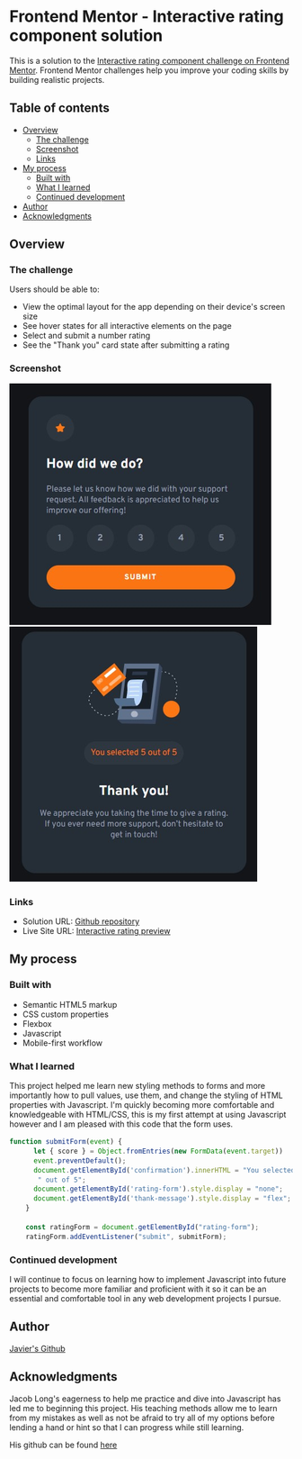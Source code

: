 # Frontend Mentor - Interactive rating component solution

This is a solution to the [Interactive rating component challenge on Frontend Mentor](https://www.frontendmentor.io/challenges/interactive-rating-component-koxpeBUmI). Frontend Mentor challenges help you improve your coding skills by building realistic projects. 

## Table of contents

- [Overview](#overview)
  - [The challenge](#the-challenge)
  - [Screenshot](#screenshot)
  - [Links](#links)
- [My process](#my-process)
  - [Built with](#built-with)
  - [What I learned](#what-i-learned)
  - [Continued development](#continued-development)
- [Author](#author)
- [Acknowledgments](#acknowledgments)

## Overview

### The challenge

Users should be able to:

- View the optimal layout for the app depending on their device's screen size
- See hover states for all interactive elements on the page
- Select and submit a number rating
- See the "Thank you" card state after submitting a rating

### Screenshot

![](images/screenshot1.jpg)
![](images/screenshot2.jpg)

### Links

- Solution URL: [Github repository](https://github.com/RodrJavi/interactive-rating-component)
- Live Site URL: [Interactive rating preview](https://rodrjavi.github.io/interactive-rating-component/)

## My process

### Built with

- Semantic HTML5 markup
- CSS custom properties
- Flexbox
- Javascript
- Mobile-first workflow

### What I learned

This project helped me learn new styling methods to forms and more importantly how to pull values, use them, and change the styling of HTML properties with Javascript. I'm quickly becoming more comfortable and knowledgeable with HTML/CSS, this is my first attempt at using Javascript however and I am pleased with this code that the form uses.


```js
function submitForm(event) {
      let { score } = Object.fromEntries(new FormData(event.target))
      event.preventDefault();
      document.getElementById('confirmation').innerHTML = "You selected " + score +
       " out of 5";
      document.getElementById('rating-form').style.display = "none";
      document.getElementById('thank-message').style.display = "flex";
    }

    const ratingForm = document.getElementById("rating-form");
    ratingForm.addEventListener("submit", submitForm);
```

### Continued development

I will continue to focus on learning how to implement Javascript into future projects to become more familiar and proficient with it so it can be an essential and comfortable tool in any web development projects I pursue.

## Author

[Javier's Github](https://github.com/RodrJavi)


## Acknowledgments

Jacob Long's eagerness to help me practice and dive into Javascript has led me to beginning this project. His teaching methods allow me to learn from my mistakes as well as not be afraid to try all of my options before lending a hand or hint so that I can progress while still learning.

His github can be found [here](https://github.com/Jclong98)